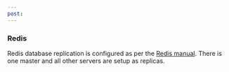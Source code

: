 ```yaml
---
post: 
---
```


### Redis

Redis database replication is configured as per the [Redis manual](http://redis.io/topics/replication). There is one master and all other servers are setup as replicas.


